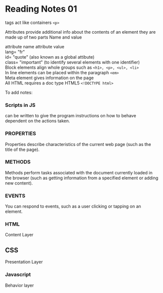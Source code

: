# Reading Notes 01

tags act like containers `<p>`

Attributes provide additional info about the contents of an element they are made up of two parts Name and value

attribute name	attribute value  
lang=	"fr"  
id=	"quote" (also known as a global attibute)  
class=	"important" (to identify several elements with one identifier)  
Block elements align whole groups such as `<h1>, <p>, <ul>, <li>`  
In line elements can be placed within the paragraph `<em>`  
Meta element gives information on the page  
All HTML requires a doc type HTML5 `<!DOCTYPE html>`  

To add notes: <!-- -->  

### Scripts in JS 
can be written to give the program instructions on how to behave dependent on the actions taken.  

### PROPERTIES 
Properties describe characteristics of the current web page (such as the title of the page).  

### METHODS 
Methods perform tasks associated with the document currently loaded in the browser (such as getting information from a specified element or adding new content).  

### EVENTS 
You can respond to events, such as a user clicking or tapping on an element.  

### HTML	
Content Layer	
## CSS	 
Presentation Layer	
### Javascript  
Behavior layer  